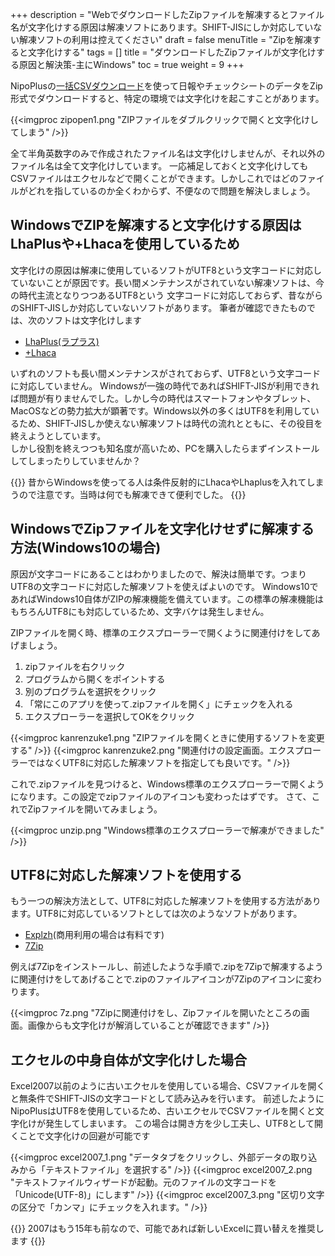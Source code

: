 +++
description = "WebでダウンロードしたZipファイルを解凍するとファイル名が文字化けする原因は解凍ソフトにあります。SHIFT-JISにしか対応していない解凍ソフトの利用は控えてください"
draft = false
menuTitle = "Zipを解凍すると文字化けする"
tags = []
title = "ダウンロードしたZipファイルが文字化けする原因と解決策-主にWindows"
toc = true
weight = 9
+++

NipoPlusの[一括CSVダウンロード](/report/totalling/csv/)を使って日報やチェックシートのデータをZip形式でダウンロードすると、特定の環境では文字化けを起こすことがあります。

{{<imgproc zipopen1.png "ZIPファイルをダブルクリックで開くと文字化けしてしまう" />}}

全て半角英数字のみで作成されたファイル名は文字化けしませんが、それ以外のファイル名は全て文字化けしています。
一応補足しておくと文字化けしてもCSVファイルはエクセルなどで開くことができます。しかしこれではどのファイルがどれを指しているのか全くわからず、不便なので問題を解決しましょう。

## WindowsでZIPを解凍すると文字化けする原因はLhaPlusや+Lhacaを使用しているため

文字化けの原因は解凍に使用しているソフトがUTF8という文字コードに対応していないことが原因です。長い間メンテナンスがされていない解凍ソフトは、今の時代主流となりつつあるUTF8という
文字コードに対応しておらず、昔ながらのSHIFT-JISしか対応していないソフトがあります。
筆者が確認できたものでは、次のソフトは文字化けします

- [LhaPlus(ラプラス)](https://forest.watch.impress.co.jp/library/software/lhaplus/)
- [+Lhaca](https://forest.watch.impress.co.jp/library/software/pluslhaca/)

いずれのソフトも長い間メンテナンスがされておらず、UTF8という文字コードに対応していません。
Windowsが一強の時代であればSHIFT-JISが利用できれば問題が有りませんでした。しかし今の時代はスマートフォンやタブレット、MacOSなどの勢力拡大が顕著です。Windows以外の多くはUTF8を利用しているため、SHIFT-JISしか使えない解凍ソフトは時代の流れとともに、その役目を終えようとしています。  
しかし役割を終えつつも知名度が高いため、PCを購入したらまずインストールしてしまったりしていませんか？

{{<alice pos="right" icon="pc">}}
昔からWindowsを使ってる人は条件反射的にLhacaやLhaplusを入れてしまうので注意です。当時は何でも解凍できて便利でした。
{{</alice>}}

## WindowsでZipファイルを文字化けせずに解凍する方法(Windows10の場合)

原因が文字コードにあることはわかりましたので、解決は簡単です。つまりUTF8の文字コードに対応した解凍ソフトを使えばよいのです。
Windows10であればWindows10自体がZIPの解凍機能を備えています。この標準の解凍機能はもちろんUTF8にも対応しているため、文字バケは発生しません。

ZIPファイルを開く時、標準のエクスプローラーで開くように関連付けをしてあげましょう。

1. zipファイルを右クリック
1. プログラムから開くをポイントする
1. 別のプログラムを選択をクリック
1. 「常にこのアプリを使って.zipファイルを開く」にチェックを入れる
1. エクスプローラーを選択してOKをクリック

{{<imgproc kanrenzuke1.png "ZIPファイルを開くときに使用するソフトを変更する" />}}
{{<imgproc kanrenzuke2.png "関連付けの設定画面。エクスプローラーではなくUTF8に対応した解凍ソフトを指定しても良いです。" />}}

これで.zipファイルを見つけると、Windows標準のエクスプローラーで開くようになります。この設定でzipファイルのアイコンも変わったはずです。
さて、これでZipファイルを開いてみましょう。

{{<imgproc unzip.png "Windows標準のエクスプローラーで解凍ができました" />}}

## UTF8に対応した解凍ソフトを使用する

もう一つの解決方法として、UTF8に対応した解凍ソフトを使用する方法があります。UTF8に対応しているソフトとしては次のようなソフトがあります。

- [Explzh](https://www.ponsoftware.com/)(商用利用の場合は有料です)
- [7Zip](https://sevenzip.osdn.jp/)

例えば7Zipをインストールし、前述したような手順で.zipを7Zipで解凍するように関連付けをしてあげることで.zipのファイルアイコンが7Zipのアイコンに変わります。

{{<imgproc 7z.png "7Zipに関連付けをし、Zipファイルを開いたところの画面。画像からも文字化けが解消していることが確認できます" />}}

## エクセルの中身自体が文字化けした場合

Excel2007以前のように古いエクセルを使用している場合、CSVファイルを開くと無条件でSHIFT-JISの文字コードとして読み込みを行います。
前述したようにNipoPlusはUTF8を使用しているため、古いエクセルでCSVファイルを開くと文字化けが発生してしまいます。
この場合は開き方を少し工夫し、UTF8として開くことで文字化けの回避が可能です

{{<imgproc excel2007_1.png "データタブをクリックし、外部データの取り込みから「テキストファイル」を選択する" />}}
{{<imgproc excel2007_2.png "テキストファイルウィザードが起動。元のファイルの文字コードを「Unicode(UTF-8)」にします" />}}
{{<imgproc excel2007_3.png "区切り文字の区分で「カンマ」にチェックを入れます。" />}}

{{<alice pos="right" icon="ok">}}
2007はもう15年も前なので、可能であれば新しいExcelに買い替えを推奨します
{{</alice>}}
